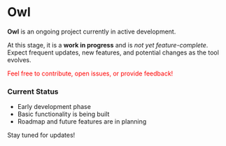 # Owl

**Owl** is an ongoing project currently in active development.

At this stage, it is a <b>work in progress</b> and is <i>not yet feature-complete</i>. Expect frequent updates, new features, and potential changes as the tool evolves.

<p style="color: red;">Feel free to contribute, open issues, or provide feedback!</p>

<h3>Current Status</h3>
<ul>
  <li>Early development phase</li>
  <li>Basic functionality is being built</li>
  <li>Roadmap and future features are in planning</li>
</ul>

Stay tuned for updates!

